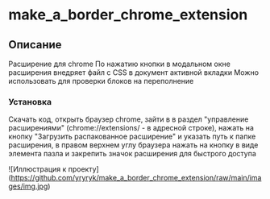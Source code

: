 # make_a_border_chrome_extension

## Описание

Расширение для chrome
По нажатию кнопки в модальном окне расширения внедряет файл с CSS в документ активной вкладки
Можно использовать для проверки блоков на переполнение

### Установка

Скачать код, открыть браузер chrome, зайти в в раздел "управление расширениями" (chrome://extensions/ - в адресной строке), нажать на кнопку "Загрузить распакованное расширение" и указать путь к папке расширения, в правом верхнем углу браузера нажать на кнопку в виде элемента пазла и закрепить значок расширения для быстрого доступа

![Иллюстрация к проекту]
(https://github.com/yryryk/make_a_border_chrome_extension/raw/main/images/img.jpg)
